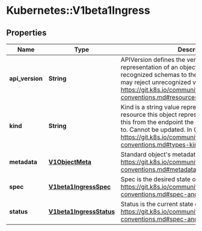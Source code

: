 # Kubernetes::V1beta1Ingress

## Properties
Name | Type | Description | Notes
------------ | ------------- | ------------- | -------------
**api_version** | **String** | APIVersion defines the versioned schema of this representation of an object. Servers should convert recognized schemas to the latest internal value, and may reject unrecognized values. More info: https://git.k8s.io/community/contributors/devel/api-conventions.md#resources | [optional] 
**kind** | **String** | Kind is a string value representing the REST resource this object represents. Servers may infer this from the endpoint the client submits requests to. Cannot be updated. In CamelCase. More info: https://git.k8s.io/community/contributors/devel/api-conventions.md#types-kinds | [optional] 
**metadata** | [**V1ObjectMeta**](V1ObjectMeta.md) | Standard object&#39;s metadata. More info: https://git.k8s.io/community/contributors/devel/api-conventions.md#metadata | [optional] 
**spec** | [**V1beta1IngressSpec**](V1beta1IngressSpec.md) | Spec is the desired state of the Ingress. More info: https://git.k8s.io/community/contributors/devel/api-conventions.md#spec-and-status | [optional] 
**status** | [**V1beta1IngressStatus**](V1beta1IngressStatus.md) | Status is the current state of the Ingress. More info: https://git.k8s.io/community/contributors/devel/api-conventions.md#spec-and-status | [optional] 


